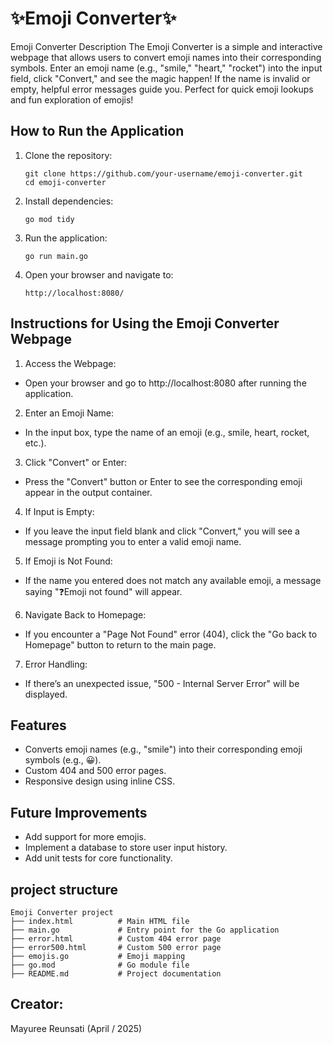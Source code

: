 # ✨Emoji Converter✨	

Emoji Converter Description
The Emoji Converter is a simple and interactive webpage that allows users to convert emoji names into their corresponding symbols. Enter an emoji name (e.g., "smile," "heart," "rocket") into the input field, click "Convert," and see the magic happen! If the name is invalid or empty, helpful error messages guide you. Perfect for quick emoji lookups and fun exploration of emojis! 


## How to Run the Application

1. Clone the repository:
    ```
    git clone https://github.com/your-username/emoji-converter.git
    cd emoji-converter
    ```

2. Install dependencies:
    ```
    go mod tidy
    ```

3. Run the application:
    ```
    go run main.go
    ```

4. Open your browser and navigate to:
    ```
    http://localhost:8080/
    ```

## Instructions for Using the Emoji Converter Webpage
1) Access the Webpage:

- Open your browser and go to http://localhost:8080 after running the application.

2) Enter an Emoji Name:

- In the input box, type the name of an emoji (e.g., smile, heart, rocket, etc.).

3) Click "Convert" or Enter:

- Press the "Convert" button or Enter to see the corresponding emoji appear in the output container.

4) If Input is Empty:

- If you leave the input field blank and click "Convert," you will see a message prompting you to enter a valid emoji name.

5) If Emoji is Not Found:

- If the name you entered does not match any available emoji, a message saying "❓Emoji not found" will appear.

6) Navigate Back to Homepage:

- If you encounter a "Page Not Found" error (404), click the "Go back to Homepage" button to return to the main page.

7) Error Handling:

- If there’s an unexpected issue, "500 - Internal Server Error" will be displayed.

## Features

- Converts emoji names (e.g., "smile") into their corresponding emoji symbols (e.g., 😀).
- Custom 404 and 500 error pages.
- Responsive design using inline CSS.


## Future Improvements

- Add support for more emojis.
- Implement a database to store user input history.
- Add unit tests for core functionality.

## project structure
```
Emoji Converter project
├── index.html          # Main HTML file
├── main.go             # Entry point for the Go application
├── error.html          # Custom 404 error page
├── error500.html       # Custom 500 error page
├── emojis.go           # Emoji mapping 
├── go.mod              # Go module file
├── README.md           # Project documentation

```

## Creator: 
Mayuree Reunsati (April / 2025)